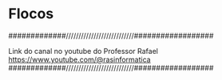 # Flocos

#############///////////////////////////##################

Link do canal no youtube do Professor Rafael https://www.youtube.com/@rasinformatica
#############///////////////////////////##################
